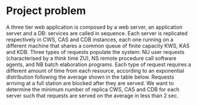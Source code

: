 # Project problem
A three tier web application is composed by a web server, an application
server and a DB: services are called in sequence. Each server is replicated
respectively in CWS, CAS and CDB instances, each one running on a different
machine that shares a common queue of finite capacity KWS, KAS and KDB.
Three types of requests populate the system: NU user requests (characterised
by a think time ZU), NS remote procedure call software agents, and NB batch
elaboration programs. Each type of request requires a different amount of
time from each resource, according to an exponential distribution following
the average shown in the table below. Requests arriving at a full station are
blocked after they are served.
We want to determine the minimum number of replica CWS, CAS and
CDB for each server such that requests are served on the average in less than
2 sec.
